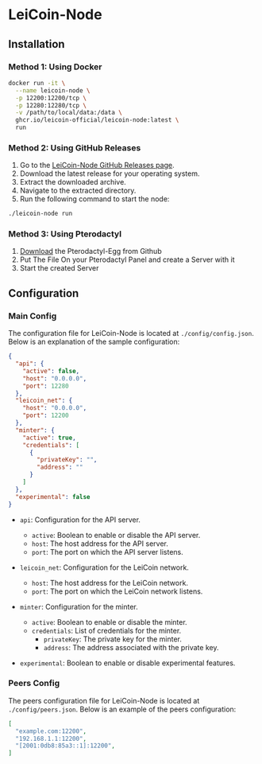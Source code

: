 # LeiCoin-Node

## Installation

### Method 1: Using Docker

```bash
docker run -it \
  --name leicoin-node \
  -p 12200:12200/tcp \
  -p 12280:12280/tcp \
  -v /path/to/local/data:/data \
  ghcr.io/leicoin-official/leicoin-node:latest \
  run
```

### Method 2: Using GitHub Releases

1. Go to the [LeiCoin-Node GitHub Releases page](https://github.com/leicoin-official/leicoin-node/releases).
2. Download the latest release for your operating system.
3. Extract the downloaded archive.
4. Navigate to the extracted directory.
5. Run the following command to start the node:

```bash
./leicoin-node run
```

### Method 3: Using Pterodactyl
1. <a href="https://raw.githubusercontent.com/LeiCoin-official/LeiCoin-Node/refs/heads/main/docker/ptero/egg-lei-coin-node.json" download="leicoin-node-egg.json" target="_blank">Download</a> the Pterodactyl-Egg from Github
2. Put The File On your Pterodactyl Panel and create a Server with it
3. Start the created Server

## Configuration

### Main Config
The configuration file for LeiCoin-Node is located at `./config/config.json`. Below is an explanation of the sample configuration:

```json
{
  "api": {
    "active": false,
    "host": "0.0.0.0",
    "port": 12280
  },
  "leicoin_net": {
    "host": "0.0.0.0",
    "port": 12200
  },
  "minter": {
    "active": true,
    "credentials": [
      {
        "privateKey": "",
        "address": ""
      }
    ]
  },
  "experimental": false
}
```

- `api`: Configuration for the API server.
  - `active`: Boolean to enable or disable the API server.
  - `host`: The host address for the API server.
  - `port`: The port on which the API server listens.

- `leicoin_net`: Configuration for the LeiCoin network.
  - `host`: The host address for the LeiCoin network.
  - `port`: The port on which the LeiCoin network listens.

- `minter`: Configuration for the minter.
  - `active`: Boolean to enable or disable the minter.
  - `credentials`: List of credentials for the minter.
    - `privateKey`: The private key for the minter.
    - `address`: The address associated with the private key.

- `experimental`: Boolean to enable or disable experimental features.

### Peers Config
The peers configuration file for LeiCoin-Node is located at `./config/peers.json`. Below is an example of the peers configuration:

```json
[
  "example.com:12200",
  "192.168.1.1:12200",
  "[2001:0db8:85a3::1]:12200",
]
```


